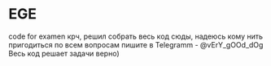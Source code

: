 # EGE
code for examen
крч, решил собрать весь код сюды, надеюсь кому нить пригодиться по всем вопросам пишите в Telegramm - @vErY_gOOd_dOg
Весь код решает задачи верно)
